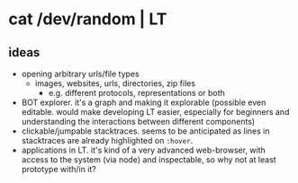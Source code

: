 # cat /dev/random | LT

## ideas

* opening arbitrary urls/file types
    - images, websites, urls, directories, zip files
        * e.g. different protocols, representations or both
* BOT explorer. it's a graph and making it explorable (possible
    even editable. would make developing LT easier, especially
    for beginners and understanding the interactions between
    different components)
* clickable/jumpable stacktraces. seems to be anticipated as
    lines in stacktraces are already highlighted on `:hover`.
* applications in LT. it's kind of a very advanced web-browser,
    with access to the system (via node) and inspectable, so why
    not at least prototype with/in it?